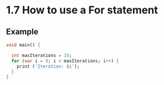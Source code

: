 # 1.7 How to use a For statement

## Example

```dart
void main() {

  int maxIterations = 10;
  for (var i = 0; i < maxIterations; i++) {
    print ('Iteration: $i');
  }
}
```
